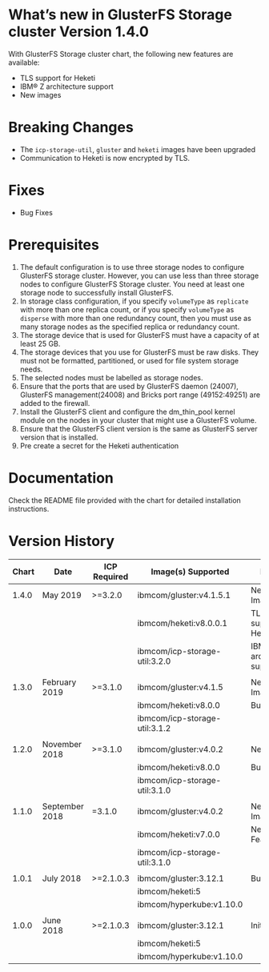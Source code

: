 # What’s new in GlusterFS Storage cluster Version 1.4.0

With GlusterFS Storage cluster chart, the following new
features are available:

* TLS support for Heketi
* IBM® Z architecture support
* New images

# Breaking Changes
* The `icp-storage-util`, `gluster` and `heketi` images have been upgraded
* Communication to Heketi is now encrypted by TLS. 

# Fixes
* Bug Fixes

# Prerequisites
1. The default configuration is to use three storage nodes to configure GlusterFS storage cluster. However, you can use less than three storage nodes to configure GlusterFS Storage cluster. You need at least one storage node to successfully install GlusterFS.
2. In storage class configuration, if you specify `volumeType` as `replicate` with more than one replica count, or if you specify `volumeType` as `disperse` with more than one redundancy count, then you must use as many storage nodes as the specified replica or redundancy count.
3. The storage device that is used for GlusterFS must have a capacity of at least 25 GB.
4. The storage devices that you use for GlusterFS must be raw disks. They must not be formatted, partitioned, or used for file system storage needs.
5. The selected nodes must be labelled as storage nodes.
6. Ensure that the ports that are used by GlusterFS daemon (24007), GlusterFS management(24008) and Bricks port range (49152:49251) are added to the firewall.
7. Install the GlusterFS client and configure the dm_thin_pool kernel module on the nodes in your cluster that might use a GlusterFS volume.
8. Ensure that the GlusterFS client version is the same as GlusterFS server version that is installed.
9. Pre create a secret for the Heketi authentication

# Documentation
Check the README file provided with the chart for detailed installation instructions.

# Version History

| Chart | Date           | ICP Required |        Image(s) Supported       | Details       |
| ----- | -------------- | ------------ | ------------------------------- | ------------- |
| 1.4.0 | May 2019       | >=3.2.0      | ibmcom/gluster:v4.1.5.1         | New Images    |
|       |                |              | ibmcom/heketi:v8.0.0.1          | TLS support for Heketi     |
|       |                |              | ibmcom/icp-storage-util:3.2.0   | IBM® Z architecture support |
|       |                |              |                                 |               |
| 1.3.0 | February 2019  | >=3.1.0      | ibmcom/gluster:v4.1.5           | New Images    |
|       |                |              | ibmcom/heketi:v8.0.0            | Bug Fixes     |
|       |                |              | ibmcom/icp-storage-util:3.1.2   |               |
|       |                |              |                                 |               |
| 1.2.0 | November 2018  | >=3.1.0      | ibmcom/gluster:v4.0.2           | New Image     |
|       |                |              | ibmcom/heketi:v8.0.0            | Bug Fixes     |
|       |                |              | ibmcom/icp-storage-util:3.1.0   |               |
|       |                |              |                                 |               |
| 1.1.0 | September 2018 | =3.1.0       | ibmcom/gluster:v4.0.2           | New Images    |
|       |                |              | ibmcom/heketi:v7.0.0            | New Features  |
|       |                |              | ibmcom/icp-storage-util:3.1.0   |               |
|       |                |              |                                 |               |
| 1.0.1 | July 2018      | >=2.1.0.3    | ibmcom/gluster:3.12.1           | Bug Fixes     |
|       |                |              | ibmcom/heketi:5                 |               |
|       |                |              | ibmcom/hyperkube:v1.10.0        |               |
|       |                |              |                                 |               |
| 1.0.0 | June 2018      | >=2.1.0.3    | ibmcom/gluster:3.12.1           | Initial Chart |
|       |                |              | ibmcom/heketi:5                 |               |
|       |                |              | ibmcom/hyperkube:v1.10.0        |               |
